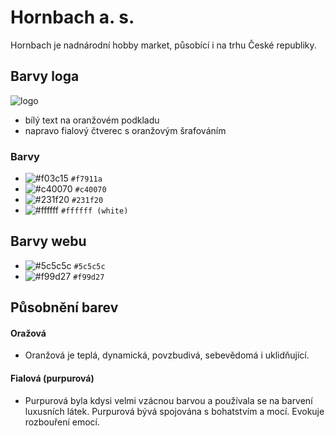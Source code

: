 # Hornbach a. s.
Hornbach je nadnárodní hobby market, působící i na trhu České republiky.

## Barvy loga
![logo](https://www.paderfutternapf.de/wp-content/uploads/2016/07/Hornbach_Logo_black.svg.png)
- bílý text na oranžovém podkladu
- napravo fialový čtverec s oranžovým šrafováním
### Barvy
- ![#f03c15](https://via.placeholder.com/15/f7911a/f7911a.png) `#f7911a`
- ![#c40070](https://via.placeholder.com/15/c40070/c40070.png) `#c40070`
- ![#231f20](https://via.placeholder.com/15/231f20/231f20.png) `#231f20`
- ![#ffffff](https://via.placeholder.com/15/ffffff/ffffff.png) `#ffffff (white)`

## Barvy webu
- ![#5c5c5c](https://via.placeholder.com/15/5c5c5c/5c5c5c.png) `#5c5c5c`
- ![#f99d27](https://via.placeholder.com/15/f99d27/f99d27.png) `#f99d27`

## Působnění barev
#### Oražová
 - Oranžová je teplá, dynamická, povzbudivá, sebevědomá i uklidňující.
#### Fialová (purpurová)
 - Purpurová byla kdysi velmi vzácnou barvou a používala se na barvení luxusních látek. Purpurová bývá spojována s bohatstvím a mocí. Evokuje rozbouření emocí.




